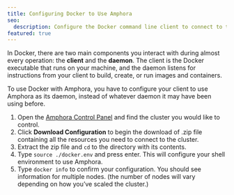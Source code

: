 ```yaml
---
title: Configuring Docker to Use Amphora
seo:
  description: Configure the Docker command line client to connect to the Amphora Docker Daemon
featured: true
---
```


In Docker, there are two main components you interact with during almost every operation: the **client** and the **daemon**. The client is the Docker executable that runs on your machine, and the daemon listens for instructions from your client to build, create, or run images and containers.

To use Docker with Amphora, you have to configure your client to use Amphora as its daemon, instead of whatever daemon it may have been using before.

1. Open the [Amphora Control Panel](#) and find the cluster you would like to control.
1. Click **Download Configuration** to begin the download of .zip file containing all the resources you need to connect to the cluster.
1. Extract the zip file and `cd` to the directory with its contents.
1. Type `source ./docker.env` and press enter. This will configure your shell environment to use Amphora.
1. Type `docker info` to confirm your configuration. You should see information for multiple nodes. (the number of nodes will vary depending on how you’ve scaled the cluster.)

